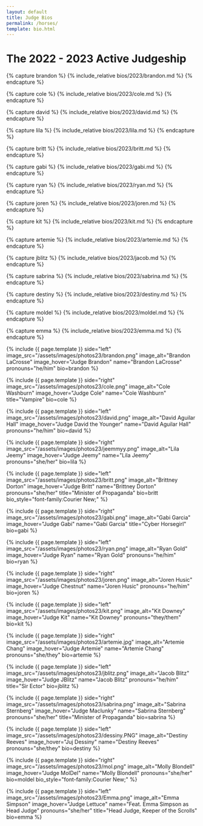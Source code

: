```yaml
---
layout: default
title: Judge Bios
permalink: /horses/
template: bio.html
---
```


# The 2022 - 2023 Active Judgeship

{% capture brandon %}
{% include_relative bios/2023/brandon.md %}
{% endcapture %}

{% capture cole %}
{% include_relative bios/2023/cole.md %}
{% endcapture %}

{% capture david %}
{% include_relative bios/2023/david.md %}
{% endcapture %}

{% capture lila %}
{% include_relative bios/2023/lila.md %}
{% endcapture %}

{% capture britt %}
{% include_relative bios/2023/britt.md %}
{% endcapture %}

{% capture gabi %}
{% include_relative bios/2023/gabi.md %}
{% endcapture %}

{% capture ryan %}
{% include_relative bios/2023/ryan.md %}
{% endcapture %}

{% capture joren %}
{% include_relative bios/2023/joren.md %}
{% endcapture %}

{% capture kit %}
{% include_relative bios/2023/kit.md %}
{% endcapture %}

{% capture artemie %}
{% include_relative bios/2023/artemie.md %}
{% endcapture %}

{% capture jblitz %}
{% include_relative bios/2023/jacob.md %}
{% endcapture %}

{% capture sabrina %}
{% include_relative bios/2023/sabrina.md %}
{% endcapture %}

{% capture destiny %}
{% include_relative bios/2023/destiny.md %}
{% endcapture %}

{% capture moldel %}
{% include_relative bios/2023/moldel.md %}
{% endcapture %}

{% capture emma %}
{% include_relative bios/2023/emma.md %}
{% endcapture %}

{% include {{ page.template }} 
    side="left" 
    image_src="/assets/images/photos23/brandon.png"
    image_alt="Brandon LaCrosse"
    image_hover="Judge Brandon"
    name="Brandon LaCrosse" 
    pronouns="he/him"
    bio=brandon %}

{% include {{ page.template }} 
    side="right" 
    image_src="/assets/images/photos23/cole.png"
    image_alt="Cole Washburn"
    image_hover="Judge Cole"
    name="Cole Washburn" 
    title="Vampire"
    bio=cole %}

{% include {{ page.template }} 
    side="left" 
    image_src="/assets/images/photos23/david.png"
    image_alt="David Aguilar Hall"
    image_hover="Judge David the Younger"
    name="David Aguilar Hall" 
    pronouns="he/him"
    bio=david %}

{% include {{ page.template }} 
    side="right" 
    image_src="/assets/images/photos23/jeemmyy.png"
    image_alt="Lila Jeemy"
    image_hover="Judge Jeemy"
    name="Lila Jeemy" 
    pronouns="she/her"
    bio=lila %}

{% include {{ page.template }} 
    side="left" 
    image_src="/assets/images/photos23/britt.png"
    image_alt="Brittney Dorton"
    image_hover="Judge Britt"
    name="Brittney Dorton" 
    pronouns="she/her"
    title="Minister of Propaganda"
    bio=britt
    bio_style="font-family:Courier New;" %}

{% include {{ page.template }} 
    side="right" 
    image_src="/assets/images/photos23/gabi.png"
    image_alt="Gabi Garcia"
    image_hover="Judge Gabi"
    name="Gabi Garcia" 
    title="Cyber Horsegirl"
    bio=gabi %}

{% include {{ page.template }} 
    side="left" 
    image_src="/assets/images/photos23/ryan.png"
    image_alt="Ryan Gold"
    image_hover="Judge Ryan"
    name="Ryan Gold" 
    pronouns="he/him"
    bio=ryan %}

{% include {{ page.template }} 
    side="right" 
    image_src="/assets/images/photos23/joren.png"
    image_alt="Joren Husic"
    image_hover="Judge Chestnut"
    name="Joren Husic" 
    pronouns="he/him"
    bio=joren %}

{% include {{ page.template }} 
    side="left" 
    image_src="/assets/images/photos23/kit.png"
    image_alt="Kit Downey"
    image_hover="Judge Kit"
    name="Kit Downey" 
    pronouns="they/them"
    bio=kit %}

{% include {{ page.template }} 
    side="right" 
    image_src="/assets/images/photos23/artemie.jpg"
    image_alt="Artemie Chang"
    image_hover="Judge Artemie"
    name="Artemie Chang" 
    pronouns="she/they"
    bio=artemie %}

{% include {{ page.template }} 
    side="left" 
    image_src="/assets/images/photos23/jblitz.png"
    image_alt="Jacob Blitz"
    image_hover="Judge JBlitz"
    name="Jacob Blitz" 
    pronouns="he/him"
    title="Sir Ector"
    bio=jblitz %}

{% include {{ page.template }} 
    side="right" 
    image_src="/assets/images/photos23/sabrina.png"
    image_alt="Sabrina Sternberg"
    image_hover="Judge Maclunky"
    name="Sabrina Sternberg" 
    pronouns="she/her"
    title="Minister of Propaganda"
    bio=sabrina %}

{% include {{ page.template }} 
    side="left" 
    image_src="/assets/images/photos23/dessiny.PNG"
    image_alt="Destiny Reeves"
    image_hover="Juj Dessiny"
    name="Destiny Reeves" 
    pronouns="she/they"
    bio=destiny %}

{% include {{ page.template }} 
    side="right" 
    image_src="/assets/images/photos23/mol.png"
    image_alt="Molly Blondell"
    image_hover="Judge MolDel"
    name="Molly Blondell" 
    pronouns="she/her"
    bio=moldel
    bio_style="font-family:Courier New;" %}

{% include {{ page.template }} 
    side="left" 
    image_src="/assets/images/photos23/Emma.png"
    image_alt="Emma Simpson"
    image_hover="Judge Lettuce"
    name="Feat. Emma Simpson as Head Judge" 
    pronouns="she/her"
    title="Head Judge, Keeper of the Scrolls"
    bio=emma %}